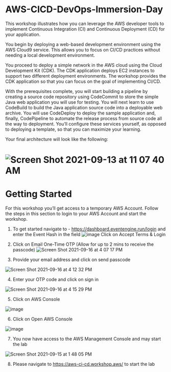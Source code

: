 # AWS-CICD-DevOps-Immersion-Day
This workshop illustrates how you can leverage the AWS developer tools to implement Continuous Integration (CI) and Continuous Deployment (CD) for your application.

You begin by deploying a web-based development environment using the AWS Cloud9 service. This allows you to focus on CI/CD practices without needing a local development environment.

You proceed to deploy a simple network in the AWS cloud using the Cloud Development Kit (CDK). The CDK application deploys EC2 instances to support two different deployment environments. The workshop provides the CDK application so that you can focus on the goal of implementing CI/CD.

With the prerequisites complete, you will start building a pipeline by creating a source code repository using CodeCommit to store the simple Java web application you will use for testing. You will next learn to use CodeBuild to build the Java application source code into a deployable web archive. You will use CodeDeploy to deploy the sample application and, finally, CodePipeline to automate the release process from source code all the way to deployment. You’ll configure these services yourself, as opposed to deploying a template, so that you can maximize your learning.

Your final architecture will look like the following:

   #        ![Screen Shot 2021-09-13 at 11 07 40 AM](https://user-images.githubusercontent.com/90632882/133303527-b127abf4-c03e-4919-a108-27508eb91a8f.png)

# Getting Started

For this workshop you’ll get access to a temporary AWS Account. Follow the steps in this section to login to your AWS Account and start the workshop.

1. To get started navigate to - https://dashboard.eventengine.run/login and enter the Event Hash in the field
![image](https://user-images.githubusercontent.com/90632882/133285722-732ff8bc-0cc0-4c04-96d8-cb5900a656db.png)
Click on Accept Terms & Login

2. Click on Email One-Time OTP (Allow for up to 2 mins to receive the passcode)
![Screen Shot 2021-09-16 at 4 07 17 PM](https://user-images.githubusercontent.com/90632882/133685846-4ef6a5cf-2272-4a59-8a0e-d6e00f41d075.png)

3. Provide your email address and click on send passcode

![Screen Shot 2021-09-16 at 4 12 32 PM](https://user-images.githubusercontent.com/90632882/133686338-bd2562a0-df9b-4eed-9aff-3d40f25a132a.png)

4. Enter your OTP code and click on sign in

![Screen Shot 2021-09-16 at 4 15 29 PM](https://user-images.githubusercontent.com/90632882/133686680-0751ccb4-9f74-4222-893b-d58ef7097443.png)

5. Click on AWS Console

![image](https://user-images.githubusercontent.com/90632882/133287155-41263613-66fa-43e4-a56a-d3b089219815.png)

6. Click on Open AWS Console

![image](https://user-images.githubusercontent.com/90632882/133287214-6b98541c-ad36-458d-9af8-5ab9aabb7bac.png)

7. You now have access to the AWS Management Console and may start the lab

![Screen Shot 2021-09-15 at 1 48 05 PM](https://user-images.githubusercontent.com/90632882/133491843-22c02877-89e6-4b7b-9548-2385bf8ced65.png)

8. Please navigate to https://aws-ci-cd.workshop.aws/ to start the lab

